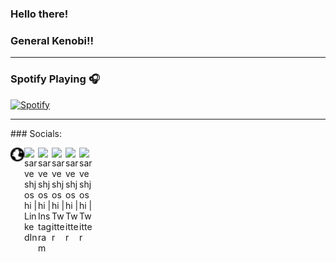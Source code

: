 ### Hello there!
### General Kenobi!!

<hr>
<!--
- 🌱 I’m currently learning: Machine Learning/ Deep Learning 
- 👯 I’m looking to collaborate on: Data Science, Django
- 💬 Ask me about:  Star Wars, Harry Potter, Football
- 📫 How to reach me: Links are under [Socials](https://github.com/sarveshggn/sarveshggn#socials)
- ⚡ Fun fact: Good relations with the Wookiees, I have.

<hr>
-->

### Spotify Playing 🎧
<!-- [<img src="https://novatorem.sarveshggn.vercel.app/api/spotify-playing" alt="Spotify Now Playing" width="350" />](https://open.spotify.com/user/0zqnffeknqc9qjkw0q2fgd7y0)
-->
[![Spotify](https://novatorem.sarveshggn.vercel.app/api/spotify)](https://open.spotify.com/user/0zqnffeknqc9qjkw0q2fgd7y0)

<hr>
### Socials:

[<img align="left" alt="sarveshjoshiportfoliosite" width="22px" src="https://raw.githubusercontent.com/iconic/open-iconic/master/svg/globe.svg" />][website]
[<img align="left" alt="sarveshjoshi | LinkedIn" width="22px" src="https://cdn.jsdelivr.net/npm/simple-icons@v3/icons/linkedin.svg" />][linkedin]
[<img align="left" alt="sarveshjoshi | Instagram" width="22px" src="https://cdn.jsdelivr.net/npm/simple-icons@v3/icons/instagram.svg" />][instagram]
[<img align="left" alt="sarveshjoshi | Twitter" width="22px" src="https://cdn.jsdelivr.net/npm/simple-icons@v3/icons/twitter.svg" />][twitter]
[<img align="left" alt="sarveshjoshi | Twitter" width="22px" src="https://cdn.jsdelivr.net/npm/simple-icons@v3/icons/steam.svg" />][steam]
[<img align="left" alt="sarveshjoshi | Twitter" width="22px" src="https://cdn.jsdelivr.net/npm/simple-icons@v3/icons/spotify.svg" />][spotify]

<br />
<br />

[website]: http://sarveshjoshi1.pythonanywhere.com/
[twitter]: https://twitter.com/emperorofarkham
[instagram]: https://www.instagram.com/_sarveshjoshi__/
[linkedin]: https://www.linkedin.com/in/sarvesh-joshi/
[steam]: https://steamcommunity.com/id/sarveshggn/
[spotify]: https://open.spotify.com/user/0zqnffeknqc9qjkw0q2fgd7y0
<!-- ![Obi Wan Kenobi](https://i.redd.it/8hkekbti9a221.jpg) -->
<!--
**sarveshggn/sarveshggn** is a ✨ _special_ ✨ repository because its `README.md` (this file) appears on your GitHub profile.

Here are some ideas to get you started:

- 🔭 I’m currently working on ...
- 🌱 I’m currently learning: Machine Learning/ Deep Learning 
- 👯 I’m looking to collaborate on: Data Science, Django
- 🤔 I’m looking for help with ...
- 💬 Ask me about:  Star Wars, Harry Potter, Football
- 📫 How to reach me: Links are under [Socials](https://github.com/sarveshggn/sarveshggn#socials)
- 😄 Pronouns: ...
- ⚡ Fun fact: Good relations with the Wookiees, I have. 
-->
